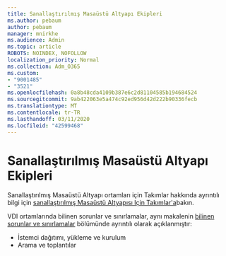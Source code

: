 ```yaml
---
title: Sanallaştırılmış Masaüstü Altyapı Ekipleri
ms.author: pebaum
author: pebaum
manager: mnirkhe
ms.audience: Admin
ms.topic: article
ROBOTS: NOINDEX, NOFOLLOW
localization_priority: Normal
ms.collection: Adm_O365
ms.custom:
- "9001485"
- "3521"
ms.openlocfilehash: 0a8b48cda4109b387e6c2d81104585b194684524
ms.sourcegitcommit: 9ab422063e5a474c92ed956d42d222b90336fecb
ms.translationtype: MT
ms.contentlocale: tr-TR
ms.lasthandoff: 03/11/2020
ms.locfileid: "42599468"
---
```

# <a name="teams-for-virtualized-desktop-infrastructure"></a>Sanallaştırılmış Masaüstü Altyapı Ekipleri

Sanallaştırılmış Masaüstü Altyapı ortamları için Takımlar hakkında ayrıntılı bilgi için [sanallaştırılmış Masaüstü Altyapısı Için Takımlar'a](https://docs.microsoft.com/microsoftteams/teams-for-vdi)bakın.

VDI ortamlarında bilinen sorunlar ve sınırlamalar, aynı makalenin [bilinen sorunlar ve sınırlamalar](https://docs.microsoft.com/microsoftteams/teams-for-vdi#known-issues-and-limitations) bölümünde ayrıntılı olarak açıklanmıştır:
 - İstemci dağıtımı, yükleme ve kurulum
 - Arama ve toplantılar